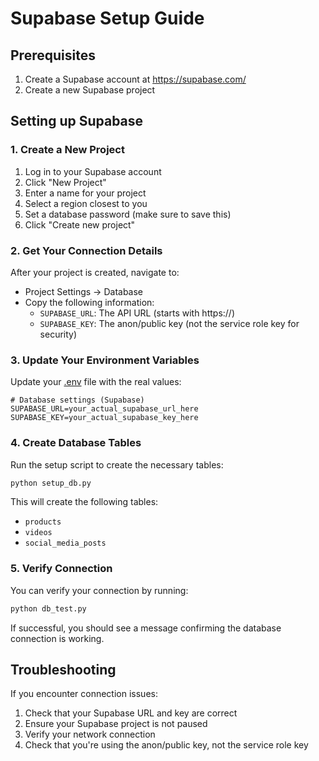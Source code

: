 # Supabase Setup Guide

## Prerequisites

1. Create a Supabase account at https://supabase.com/
2. Create a new Supabase project

## Setting up Supabase

### 1. Create a New Project

1. Log in to your Supabase account
2. Click "New Project"
3. Enter a name for your project
4. Select a region closest to you
5. Set a database password (make sure to save this)
6. Click "Create new project"

### 2. Get Your Connection Details

After your project is created, navigate to:
- Project Settings → Database
- Copy the following information:
  - `SUPABASE_URL`: The API URL (starts with https://)
  - `SUPABASE_KEY`: The anon/public key (not the service role key for security)

### 3. Update Your Environment Variables

Update your [.env](file:///c%3A/Users/Mimi/content-factory-ai/.env) file with the real values:

```env
# Database settings (Supabase)
SUPABASE_URL=your_actual_supabase_url_here
SUPABASE_KEY=your_actual_supabase_key_here
```

### 4. Create Database Tables

Run the setup script to create the necessary tables:

```bash
python setup_db.py
```

This will create the following tables:
- `products`
- `videos`
- `social_media_posts`

### 5. Verify Connection

You can verify your connection by running:

```bash
python db_test.py
```

If successful, you should see a message confirming the database connection is working.

## Troubleshooting

If you encounter connection issues:

1. Check that your Supabase URL and key are correct
2. Ensure your Supabase project is not paused
3. Verify your network connection
4. Check that you're using the anon/public key, not the service role key